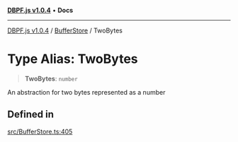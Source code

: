 [**DBPF.js v1.0.4**](../../README.md) • **Docs**

***

[DBPF.js v1.0.4](../../README.md) / [BufferStore](../README.md) / TwoBytes

# Type Alias: TwoBytes

> **TwoBytes**: `number`

An abstraction for two bytes represented as a number

## Defined in

[src/BufferStore.ts:405](https://github.com/anonhostpi/DBPF.js/blob/e569a7b6dd4749dd61bb4dc9869d762307968221/src/BufferStore.ts#L405)
